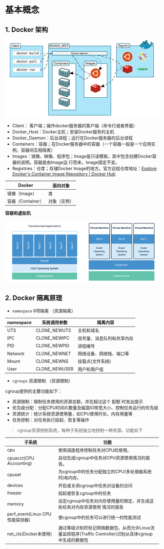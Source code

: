 # 基本概念

## 1. Docker 架构

![image-20240908161726977](01.基本概念.assets/image-20240908161726977.png)

- Client： 客户端；操作docker服务器的客户端（命令行或者界面） 
- Docker_Host：Docker主机；安装Docker服务的主机 
- Docker_Daemon：后台进程；运行在Docker服务器的后台进程 
- Containers：容器；在Docker服务器中的容器（一个容器一般是一个应用实例，容器间互相隔离）
- Images：镜像、映像、程序包；Image是只读模板，其中包含创建Docker容器的说明。容器是由Image运 行而来，Image固定不变。 
- Registries：仓库；存储Docker Image的地方。官方远程仓库地址：[Explore Docker's Container Image Repository | Docker Hub](https://hub.docker.com/search)

| Docker            | 面向对象     |
| ----------------- | ------------ |
| 镜像（Image）     | 类           |
| 容器（Container） | 对象（实例） |

**容器和虚拟机**

![image-20240908162419312](01.基本概念.assets/image-20240908162419312.png)

## 2. Docker 隔离原理

- `namespace` 6项隔离 （资源隔离）

| namespace | 系统调用参数  | 隔离内容                   |
| --------- | ------------- | -------------------------- |
| UTS       | CLONE_NEWUTS  | 主机和域名                 |
| IPC       | CLONE_NEWIPC  | 信号量、消息队列和共享内存 |
| PID       | CLONE_NEWPID  | 进程编号                   |
| Network   | CLONE_NEWNET  | 网络设备、网络栈、端口等   |
| Mount     | CLONE_NEWNS   | 挂载点(文件系统)           |
| User      | CLONE_NEWUSER | 用户和用户组               |

- `cgroups` 资源限制 （资源限制）

cgroup提供的主要功能如下： 

- 资源限制：限制任务使用的资源总额，并在超过这个 配额 时发出提示 
- 优先级分配：分配CPU时间片数量及磁盘IO带宽大小、控制任务运行的优先级 
- 资源统计：统计系统资源使用量，如CPU使用时长、内存用量等 
- 任务控制：对任务执行挂起、恢复等操作

> cgroup资源控制系统，每种子系统独立地控制一种资源。功能如下

| 子系统                          | 功能                                                         |
| ------------------------------- | ------------------------------------------------------------ |
| cpu                             | 使用调度程序控制任务对CPU的使用。                            |
| cpuacct(CPU Accounting)         | 自动生成cgroup中任务对CPU资源使用情况的报告。                |
| cpuset                          | 为cgroup中的任务分配独立的CPU(多处理器系统时)和内存。        |
| devices                         | 开启或关闭cgroup中任务对设备的访问                           |
| freezer                         | 挂起或恢复cgroup中的任务                                     |
| memory                          | 设定cgroup中任务对内存使用量的限定，并生成这些任务对内存资源使用 情况的报告 |
| perf_event(Linux CPU性能探测器) | 使cgroup中的任务可以进行统一的性能测试                       |
| net_cls(Docker未使用)           | 通过等级识别符标记网络数据包，从而允许Linux流量监控程序(Traffic Controller)识别从具体cgroup中生成的数据包 |


